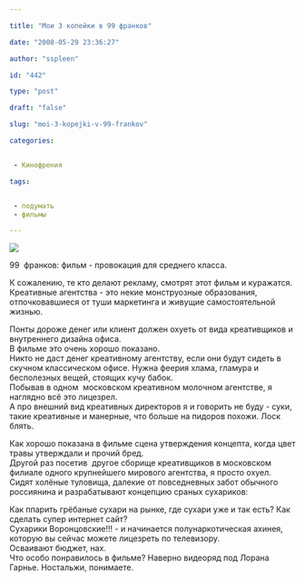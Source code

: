 ```yaml
---

title: "Мои 3 копейки в 99 франков"

date: "2008-05-29 23:36:27"

author: "sspleen"

id: "442"

type: "post"

draft: "false"

slug: "moi-3-kopejki-v-99-frankov"

categories:


 - Кинофрения

tags:


 - подумать
 - фильмы

---
```

[![](/uploads/2012/05/99_francs_logo.png)](/2008/05/moi-3-kopejki-v-99-frankov/99_francs_logo/)  
  
99  франков: фильм - провокация для среднего класса.  
  
К сожалению, те кто делают рекламу, смотрят этот фильм и куражатся.  
Креативные агентства - это некие монструозные образования, отпочковавшиеся от туши маркетинга и живущие самостоятельной жизнью.  
  
Понты дороже денег или клиент должен охуеть от вида креативщиков и внутреннего дизайна офиса.  
В фильме это очень хорошо показано.  
Никто не даст денег креативному агентству, если они будут сидеть в скучном классическом офисе. Нужна феерия хлама, гламура и бесполезных вещей, стоящих кучу бабок.  
Побывав в одном  московском креативном молочном агентстве, я наглядно всё это лицезрел.  
А про внешний вид креативных директоров я и говорить не буду - суки, такие креативные и манерные, что больше на пидоров похожи. Лоск блять.  
  
Как хорошо показана в фильме сцена утверждения концепта, когда цвет травы утверждали и прочий бред.  
Другой раз посетив  другое сборище креативщиков в московском филиале одного крупнейшего мирового агентства, я просто охуел.  
Сидят холёные туловища, далекие от повседневных забот обычного россиянина и разрабатывают концепцию сраных сухариков:  
  
Как ппарить грёбаные сухари на рынке, где сухари уже и так есть? Как сделать супер интернет сайт?  
Сухарики Воронцовские!!! - и начинается полунаркотическая ахинея, которую вы сейчас можете лицезреть по телевизору.  
Осваивают бюджет, нах.  
Что особо понравилось в фильме? Наверно видеоряд под Лорана Гарнье. Ностальжи, понимаете.